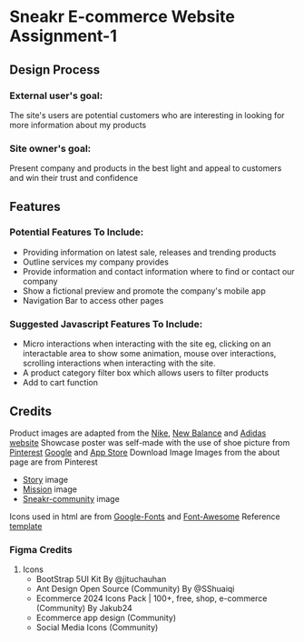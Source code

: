 # Sneakr E-commerce Website Assignment-1
## Design Process
### External user's goal:
The site's users are potential customers who are interesting in looking for more information about my products
### Site owner's goal:
Present company and products in the best light and appeal to customers and win their trust and confidence
## Features
### Potential Features To Include:
- Providing information on latest sale, releases and trending products
- Outline services my company provides
- Provide information and contact information where to find or contact our company
- Show a fictional preview and promote the company's mobile app
- Navigation Bar to access other pages
### Suggested Javascript Features To Include:
- Micro interactions when interacting with the site eg, clicking on an interactable area to show some animation, mouse over interactions, scrolling interactions when interacting with the site.
- A product category filter box which allows users to filter products
- Add to cart function
## Credits
Product images are adapted from the [Nike](https://www.nike.com/sg/), [New Balance](https://www.newbalance.com.sg/) and [Adidas website](https://www.adidas.com.sg/)
Showcase poster was self-made with the use of shoe picture from [Pinterest](https://www.pinterest.com/)
[Google](https://www.vecteezy.com/png/12871364-google-play-store-download-button-in-white-colors-download-on-the-google-play-store) and [App Store](https://www.google.com/url?sa=i&url=https%3A%2F%2Fwww.pngwing.com%2Fen%2Fsearch%3Fq%3Dapp%2BStore&psig=AOvVaw0mo4BG0a1rKHJWePnXkTOW&ust=1731233004561000&source=images&cd=vfe&opi=89978449&ved=0CAMQjB1qFwoTCJDs9eH_zokDFQAAAAAdAAAAABAE) Download Image
Images from the about page are from Pinterest
- [Story](https://pin.it/7kNyMHRkk) image
- [Mission](https://pin.it/6dOI34Vbi) image
- [Sneakr-community](https://www.pinterest.com/) image

Icons used in html are from [Google-Fonts](https://fonts.google.com/) and [Font-Awesome](https://fontawesome.com/v4/icons)
Reference [template](https://woovina.com/demos/sneaker)
### Figma Credits
1. Icons
    - BootStrap 5UI Kit By @jituchauhan
    - Ant Design Open Source (Community) By @SShuaiqi
    - Ecommerce 2024 Icons Pack | 100+, free, shop, e-commerce (Community) By Jakub24
    - Ecommerce app design (Community)
    - Social Media Icons (Community)